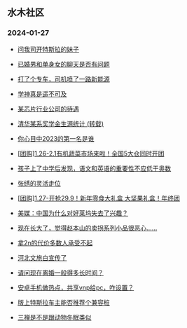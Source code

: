 ## 水木社区 
### 2024-01-27

+ [问我司开特斯拉的妹子](https://www.mysmth.net/nForum/article/GreenAuto/1461790)

+ [已婚男和单身女的聊天是否有问题](https://www.mysmth.net/nForum/article/FamilyLife/1766602178)

+ [打了个专车，司机喷了一路新能源](https://www.mysmth.net/nForum/article/AutoWorld/1944770738)

+ [学神真是遥不可及](https://www.mysmth.net/nForum/article/PreUnivEdu/144050)

+ [某芯片行业公司的待遇](https://www.mysmth.net/nForum/article/METech/469242)

+ [清华某系奖学金生源统计 (转载)](https://www.mysmth.net/nForum/article/WorkLife/3497974)

+ [你心目中2023的第一名是谁](https://www.mysmth.net/nForum/article/Movie/3557417)

+ [[团购]1.26-2.1有机蔬菜市场来啦！全国5大仓同时开团](https://www.mysmth.net/nForum/article/ADAgent_TG/1316719)

+ [孩子上了中学后发现，语文和英语的重要性不应低于奥数](https://www.mysmth.net/nForum/article/ChildEducation/2342579)

+ [张绣的灵活走位](https://www.mysmth.net/nForum/article/Sanguo/508688)

+ [[团购]1.27-开抢29.9！新年零食大礼盒 大坚果礼盒！年终团](https://www.mysmth.net/nForum/article/ADAgent_TG/1316797)

+ [美媒：中国为什么对好莱坞失去了兴趣？](https://www.mysmth.net/nForum/article/Movie/3557434)

+ [现在长大了，觉得赵本山的卖拐系列小品很恶心……](https://www.mysmth.net/nForum/article/FamilyLife/1766603646)

+ [拿2n的代价多数人承受不起](https://www.mysmth.net/nForum/article/WorkLife/3495355)

+ [河北文旅白宣传了](https://www.mysmth.net/nForum/article/Travel/975476)

+ [请问现在离婚一般得多长时间？](https://www.mysmth.net/nForum/article/Divorce/2063108)

+ [安卓手机做热点，共享vnp给pc，咋设置？](https://www.mysmth.net/nForum/article/Mobile/1938031)

+ [版上特斯拉车主能否推荐个兼容桩](https://www.mysmth.net/nForum/article/GreenAuto/1463534)

+ [三禅是不是跟动物冬眠类似](https://www.mysmth.net/nForum/article/Wisdom/446208)


